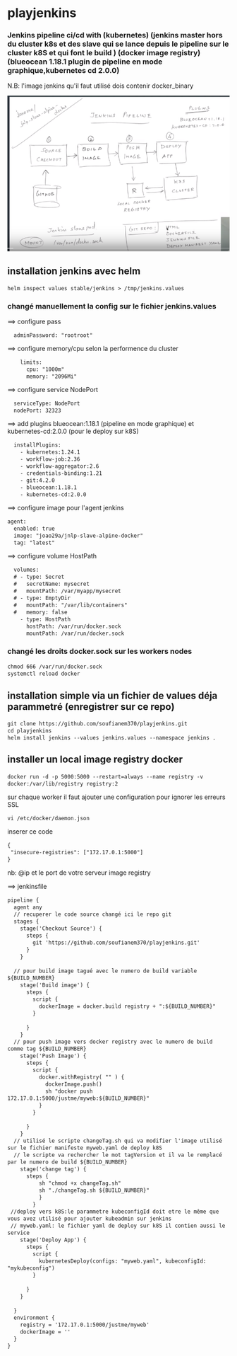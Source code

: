 # playjenkins

### Jenkins pipeline ci/cd with (kubernetes) (jenkins master hors du cluster k8s et des slave qui se lance depuis le pipeline sur le cluster k8S et qui font le build ) (docker image registry) (blueocean 1.18.1 plugin de pipeline en mode graphique,kubernetes cd 2.0.0)
N.B: l'image jenkins qu'il faut utilisé dois contenir docker_binary

![shema pipeline ci/cd avec jenkins et kubernetes](ci_cd_jenkins.png)
## installation jenkins avec helm
```
helm inspect values stable/jenkins > /tmp/jenkins.values
```
### changé manuellement la config sur le fichier jenkins.values
==> configure pass
```
  adminPassword: "rootroot"
  ```
==> configure memory/cpu selon la performence du cluster

```
    limits:
      cpu: "1000m"
      memory: "2096Mi"
```
==> configure service NodePort
```
  serviceType: NodePort
  nodePort: 32323
```
==> add plugins blueocean:1.18.1 (pipeline en mode graphique) et kubernetes-cd:2.0.0 (pour le deploy sur k8S)
```
  installPlugins:
    - kubernetes:1.24.1
    - workflow-job:2.36
    - workflow-aggregator:2.6
    - credentials-binding:1.21
    - git:4.2.0
    - blueocean:1.18.1
    - kubernetes-cd:2.0.0
 ```
==> configure image pour l'agent jenkins
```
agent:
  enabled: true
  image: "joao29a/jnlp-slave-alpine-docker"
  tag: "latest"
```
==> configure volume HostPath
```
  volumes:
  # - type: Secret
  #   secretName: mysecret
  #   mountPath: /var/myapp/mysecret
  # - type: EmptyDir
  #   mountPath: "/var/lib/containers"
  #   memory: false
    - type: HostPath
      hostPath: /var/run/docker.sock
      mountPath: /var/run/docker.sock
```
### changé les droits docker.sock sur les workers nodes 
```
chmod 666 /var/run/docker.sock
systemctl reload docker
```
## installation simple via un fichier de values déja parammetré (enregistrer sur ce repo)

```
git clone https://github.com/soufianem370/playjenkins.git
cd playjenkins
helm install jenkins --values jenkins.values --namespace jenkins .
```
## installer un local image registry docker

```
docker run -d -p 5000:5000 --restart=always --name registry -v docker:/var/lib/registry registry:2
```
sur chaque worker il faut ajouter une configuration pour ignorer les erreurs SSL
```
vi /etc/docker/daemon.json
```
inserer ce code

```
{
 "insecure-registries": ["172.17.0.1:5000"]
}
```
nb: @ip et le port de votre serveur image registry

==> jenkinsfile
```
pipeline {
  agent any
  // recuperer le code source changé ici le repo git
  stages {
    stage('Checkout Source') {
      steps {
        git 'https://github.com/soufianem370/playjenkins.git'
      }
    }
    
  // pour build image tagué avec le numero de build variable ${BUILD_NUMBER}
    stage('Build image') {
      steps {
        script {
          dockerImage = docker.build registry + ":${BUILD_NUMBER}"
        }

      }
    }
  // pour push image vers docker registry avec le numero de build comme tag ${BUILD_NUMBER}
    stage('Push Image') {
      steps {
        script {
          docker.withRegistry( "" ) {
            dockerImage.push()
            sh "docker push 172.17.0.1:5000/justme/myweb:${BUILD_NUMBER}"
          }
        }

      }
    }
  // utilisé le scripte changeTag.sh qui va modifier l'image utilisé sur le fichier manifeste myweb.yaml de deploy k8S
  // le scripte va rechercher le mot tagVersion et il va le remplacé par le numero de build ${BUILD_NUMBER}
    stage('change tag') {
      steps {
          sh "chmod +x changeTag.sh"
          sh "./changeTag.sh ${BUILD_NUMBER}"
          }
        }
 //deploy vers k8S:le parammetre kubeconfigId doit etre le même que vous avez utilisé pour ajouter kubeadmin sur jenkins
 // myweb.yaml: le fichier yaml de deploy sur k8S il contien aussi le service
    stage('Deploy App') {
      steps {
        script {
          kubernetesDeploy(configs: "myweb.yaml", kubeconfigId: "mykubeconfig")
        }

      }
    }

  }
  environment {
    registry = '172.17.0.1:5000/justme/myweb'
    dockerImage = ''
  }
}
```
